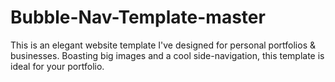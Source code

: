 # Bubble-Nav-Template-master
This is an elegant website template I've designed for personal portfolios &amp; businesses. Boasting big images and a cool side-navigation, this template is ideal for your portfolio. 
